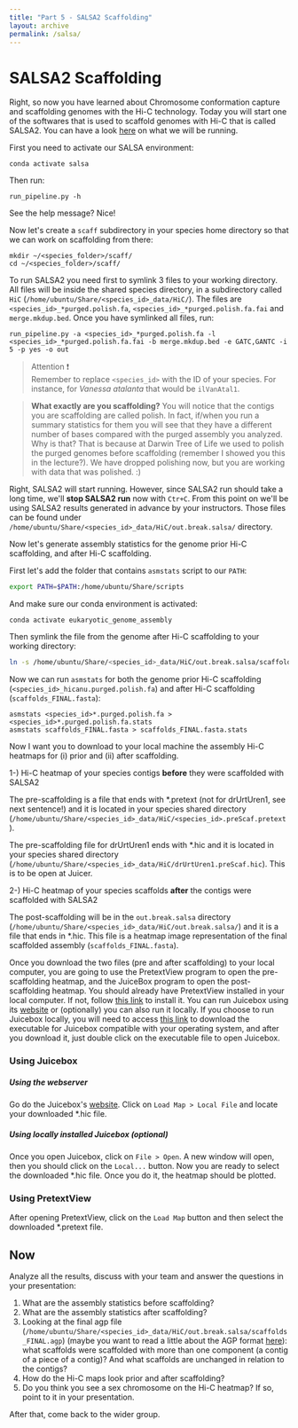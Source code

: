 ```yaml
---
title: "Part 5 - SALSA2 Scaffolding"
layout: archive
permalink: /salsa/
---
```



# SALSA2 Scaffolding

Right, so now you have learned about Chromosome conformation capture and scaffolding genomes with the Hi-C technology. Today you will start one of the softwares that is used to scaffold genomes with Hi-C that is called SALSA2. You can have a look [here](https://github.com/marbl/SALSA) on what we will be running. 

First you need to activate our SALSA environment:

```console
conda activate salsa  
```

Then run:

```console  
run_pipeline.py -h
``` 

See the help message? Nice! 

Now let's create a `scaff` subdirectory in your species home directory so that we can work on scaffolding from there:

```console  
mkdir ~/<species_folder>/scaff/
cd ~/<species_folder>/scaff/  
```

To run SALSA2 you need first to symlink 3 files to your working directory. All files will be inside the shared species directory, in a subdirectory called `HiC` (`/home/ubuntu/Share/<species_id>_data/HiC/`). The files are `<species_id>_*purged.polish.fa`, `<species_id>_*purged.polish.fa.fai` and `merge.mkdup.bed`. Once you have symlinked all files, run:

```console  
run_pipeline.py -a <species_id>_*purged.polish.fa -l <species_id>_*purged.polish.fa.fai -b merge.mkdup.bed -e GATC,GANTC -i 5 -p yes -o out
``` 

> Attention :exclamation:  
> Remember to replace `<species_id>` with the ID of your species. For instance, for *Vanessa atalanta* that would be `ilVanAtal1`.


> **What exactly are you scaffolding?**
> You will notice that the contigs you are scaffolding are called polish. In fact, if/when you run a summary statistics for them you will see that they have a different number of bases compared with the purged assembly you analyzed. Why is that? That is because at Darwin Tree of Life we used to polish the purged genomes before scaffolding (remember I showed you this in the lecture?). We have dropped polishing now, but you are working with data that was polished. :) 

Right, SALSA2 will start running. However, since SALSA2 run should take a long time, we'll **stop SALSA2 run** now with `Ctr+C`. From this point on we'll be using SALSA2 results generated in advance by your instructors. Those files can be found under `/home/ubuntu/Share/<species_id>_data/HiC/out.break.salsa/` directory. 

Now let's generate assembly statistics for the genome prior Hi-C scaffolding, and after Hi-C scaffolding. 

First let's add the folder that contains `asmstats` script to our `PATH`:  

```bash  
export PATH=$PATH:/home/ubuntu/Share/scripts
```

And make sure our conda environment is activated:  
```  
conda activate eukaryotic_genome_assembly  
```

Then symlink the file from the genome after Hi-C scaffolding to your working directory:  
```bash  
ln -s /home/ubuntu/Share/<species_id>_data/HiC/out.break.salsa/scaffolds_FINAL.fasta .
```

Now we can run `asmstats` for both the genome prior Hi-C scaffolding (`<species_id>_hicanu.purged.polish.fa`) and after Hi-C scaffolding (`scaffolds_FINAL.fasta`):

```console  
asmstats <species_id>*.purged.polish.fa > <species_id>*.purged.polish.fa.stats
asmstats scaffolds_FINAL.fasta > scaffolds_FINAL.fasta.stats
``` 

Now I want you to download to your local machine the assembly Hi-C heatmaps for (i) prior and (ii) after scaffolding. 

1-) Hi-C heatmap of your species contigs **before** they were scaffolded with SALSA2

The pre-scaffolding is a file that ends with \*.pretext (not for drUrtUren1, see next sentence!) and it is located in your species shared directory (`/home/ubuntu/Share/<species_id>_data/HiC/<species_id>.preScaf.pretext`). 

The pre-scaffolding file for drUrtUren1 ends with \*.hic and it is located in your species shared directory (`/home/ubuntu/Share/<species_id>_data/HiC/drUrtUren1.preScaf.hic`). This is to be open at Juicer.

2-) Hi-C heatmap of your species scaffolds **after** the contigs were scaffolded with SALSA2

The post-scaffolding will be in the `out.break.salsa` directory (`/home/ubuntu/Share/<species_id>_data/HiC/out.break.salsa/`) and it is a file that ends in \*.hic. This file is a heatmap image representation of the final scaffolded assembly (`scaffolds_FINAL.fasta`).

Once you download the two files (pre and after scaffolding) to your local computer, you are going to use the PretextView program to open the pre-scaffolding heatmap, and the JuiceBox program to open the post-scaffolding heatmap. You should already have PretextView installed in your local computer. If not, follow [this link](https://eukaryotic-genome-assembly.github.io/pretextView_installation/) to install it. You can run Juicebox using its [website](https://www.aidenlab.org/juicebox/) or (optionally) you can also run it locally. If you choose to run Juicebox locally, you will need to access [this link](https://github.com/aidenlab/Juicebox/wiki/Download) to download the executable for Juicebox compatible with your operating system, and after you download it, just double click on the executable file to open Juicebox.

### Using Juicebox  
##### Using the webserver
Go do the Juicebox's [website](https://www.aidenlab.org/juicebox/). Click on `Load Map > Local File` and locate your downloaded \*.hic file.

##### Using locally installed Juicebox (optional)
Once you open Juicebox, click on `File > Open`. A new window will open, then you should click on the `Local...` button. Now you are ready to select the downloaded \*.hic file. Once you do it, the heatmap should be plotted. 

### Using PretextView
After opening PretextView, click on the `Load Map` button and then select the downloaded \*.pretext file.

## Now 
Analyze all the results, discuss with your team and answer the questions in your presentation:

1. What are the assembly statistics before scaffolding?
2. What are the assembly statistics after scaffolding?
3. Looking at the final agp file (`/home/ubuntu/Share/<species_id>_data/HiC/out.break.salsa/scaffolds_FINAL.agp`) (maybe you want to read a little about the AGP format [here](https://www.ncbi.nlm.nih.gov/assembly/agp/AGP_Specification/)): what scaffolds were scaffolded with more than one component (a contig of a piece of a contig)? And what scaffolds are unchanged in relation to the contigs?
4. How do the Hi-C maps look prior and after scaffolding?
5. Do you think you see a sex chromosome on the Hi-C heatmap? If so, point to it in your presentation.

After that, come back to the wider group.
